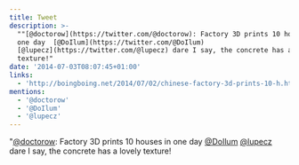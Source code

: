 ```yaml
---
title: Tweet
description: >-
  ""[@doctorow](https://twitter.com/@doctorow): Factory 3D prints 10 houses in
  one day  [@DoIlum](https://twitter.com/@DoIlum)
  [@lupecz](https://twitter.com/@lupecz) dare I say, the concrete has a lovely
  texture!"
date: '2014-07-03T08:07:45+01:00'
links:
  - 'http://boingboing.net/2014/07/02/chinese-factory-3d-prints-10-h.html'
mentions:
  - '@doctorow'
  - '@DoIlum'
  - '@lupecz'
---
```

"[@doctorow](https://twitter.com/@doctorow): Factory 3D prints 10 houses in one day  [@DoIlum](https://twitter.com/@DoIlum) [@lupecz](https://twitter.com/@lupecz) dare I say, the concrete has a lovely texture!
